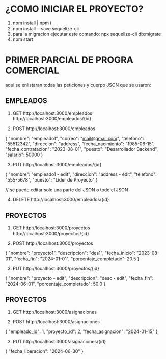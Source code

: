 # ¿COMO INICIAR EL PROYECTO?
1. npm install | npm i
2. npm install --save sequelize-cli
3. para la migracion ejecutar este comando: npx sequelize-cli db:migrate
4. npm start

# PRIMER PARCIAL DE PROGRA COMERCIAL
aqui se enlistaran todas las peticiones y cuerpo JSON que se usaron:

## EMPLEADOS
1. GET
http://localhost:3000/empleados
http://localhost:3000/empleados/{id}

2. POST
http://localhost:3000/empleados

{
    "nombre": "empleado1",
    "correo": "mail@gmail.com",
    "telefono": "55512342",
    "direccion": "address",
    "fecha_nacimiento": "1985-06-15",
    "fecha_contratacion": "2023-08-01",
    "puesto": "Desarrollador Backend",
    "salario": 50000
}

3. PUT
http://localhost:3000/empleados/{id}

{
    "nombre": "empleado1 - edit",
    "direccion": "address - edit",
    "telefono": "555-5678",
    "puesto": "Líder de Proyecto"
}

// se puede editar solo una parte del JSON o todo el JSON

4. DELETE
http://localhost:3000/empleados/{id}

## ####################################################

## PROYECTOS
1. GET
http://localhost:3000/proyectos
http://localhost:3000/proyectos/{id}

2. POST
http://localhost:3000/proyectos

{
    "nombre": "proyecto1",
    "descripcion": "des1",
    "fecha_inicio": "2023-08-01",
    "fecha_fin": "2024-01-01",
    "porcentaje_completado": 20.5
}

3. PUT
http://localhost:3000/proyectos/{id}

{
    "nombre": "proyecto - edit",
    "descripcion": "desc - edit",
    "fecha_fin": "2024-06-01",
    "porcentaje_completado": 50.0
}

## ####################################################

## PROYECTOS
1. GET
http://localhost:3000/asignaciones

2. POST
http://localhost:3000/asignaciones

{
    "empleado_id": 1,
    "proyecto_id": 2,
    "fecha_asignacion": "2024-01-15"
}


3. PUT
http://localhost:3000/asignaciones/{id}

{
    "fecha_liberacion": "2024-06-30"
}
